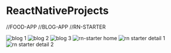 # ReactNativeProjects



//FOOD-APP
//BLOG-APP
//RN-STARTER


![blog 1](https://user-images.githubusercontent.com/73952475/127053218-99efca7f-731d-4460-86a4-d156f0bb8336.jpg)
![blog 2](https://user-images.githubusercontent.com/73952475/127053223-7860505d-9264-4d56-bfe8-1a60f849fe4c.jpg)
![blog 3](https://user-images.githubusercontent.com/73952475/127053226-9a7826c4-d324-4e83-a49a-50cec5d7b54d.jpg)
![rn-starter home](https://user-images.githubusercontent.com/73952475/126206586-450404c6-3c31-4a67-bac4-254b8e67afde.jpg)
![rn starter detail 1](https://user-images.githubusercontent.com/73952475/126206590-334ce8e8-c11e-4157-91ff-386de9516e24.jpg)
![rn starter detail 2](https://user-images.githubusercontent.com/73952475/126206602-b57b9721-b447-430c-a8a6-7871406d995e.jpg)

